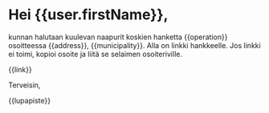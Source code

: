 # Hei {{user.firstName}},

kunnan halutaan kuulevan naapurit koskien hanketta {{operation}} osoitteessa {{address}}, {{municipality}}. Alla on linkki hankkeelle. Jos linkki ei toimi, kopioi osoite ja liit&auml; se selaimen osoiteriville.

{{link}}

Terveisin,

{{lupapiste}}